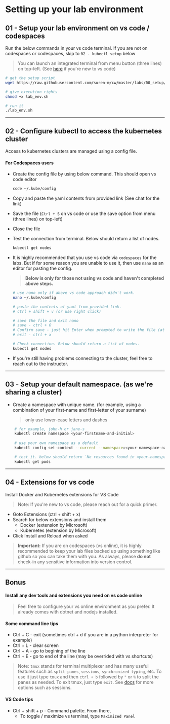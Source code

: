 # Setting up your lab environment

## 01 - Setup your lab environment on **vs code / codespaces**

Run the below commands in your vs code terminal. If you are not on codespaces or codespaces, skip to `02 - kubectl setup` below

> You can launch an integrated terminal from menu button (three lines) on top-left. (See [here](https://github.com/suren-m/remote-workshop-env/blob/master/codespaces/assets/vs_code_overview.png) if you're new to vs code)

```bash
# get the setup script
wget https://raw.githubusercontent.com/suren-m/cw/master/labs/00_setup/lab_env.sh -O lab_env.sh

# give execution rights
chmod +x lab_env.sh

# run it
./lab_env.sh     
```

---

## 02 -  Configure kubectl to access the kubernetes cluster

Access to kubernetes clusters are managed using a config file.

#### For Codespaces users

* Create the config file by using below command. This should open vs code editor

    ```bash
    code ~/.kube/config
    ```

* Copy and paste the yaml contents from provided link (See chat for the link)

* Save the file (`Ctrl + S` on vs code or use the save option from menu (three lines) on top-left)

* Close the file

* Test the connection from terminal. Below should return a list of nodes.

    ```bash
    kubectl get nodes
    ```

* It is highly recommended that you use vs code via `codespaces` for the labs. But if for some reason you are unable to use it, then use `nano` as an editor for pasting the config.

    > **Below is only for those not using vs code and haven't completed above steps.**

    ```bash
    # use nano only if above vs code approach didn't work.
    nano ~/.kube/config 

    # paste the contents of yaml from provided link. 
    # ctrl + shift + v (or use right click)

    # save the file and exit nano
    # save - ctrl + O 
    # Confirm save - just hit Enter when prompted to write the file (at bottom of screen)
    # exit - ctrl + x 

    # Check connection. Below should return a list of nodes.
    kubectl get nodes    
    ```

* If you're still having problems connecting to the cluster, feel free to reach out to the instructor.
---

## 03 - Setup your default namespace. (as we're sharing a cluster)

* Create a namespace with unique name. (for example, using a combination of your first-name and first-letter of your surname)

    > only use lower-case letters and dashes

```bash
    # for example, john-h or jane-s
    kubectl create namespace <your-firstname-and-initial> 
    
    # use your own namespace as a default 
    kubectl config set-context --current --namespace=<your-namespace-name>

    # test it. below should return `No resources found in <your-namespace>`
    kubectl get pods
```

---
## 04 - Extensions for vs code

Install Docker and Kubernetes extensions for VS Code

> Note: If you're new to vs code, please reach out for a quick primer.

* Goto Extensions (ctrl + shift + x)
* Search for below extensions and install them
    * Docker (extension by Microsoft)
    * Kubernetes (extension by Microsoft)       
* Click Install and Reload when asked

> **Important:** If you are on codespaces (vs online), it is highly recommended to keep your lab files backed up using something like github so you can take them with you. As always, please **do not** check-in any sensitive information into version control.
---

## Bonus

#### Install any dev tools and extensions you need on vs code online

> Feel free to configure your vs online environment as you prefer. It already comes with dotnet and nodejs installed. 

#### Some command line tips

* Ctrl + C - exit (sometimes ctrl + d if you are in a python interpreter for example)
* Ctrl + L - clear screen
* Ctrl + A - go to begining of the line
* Ctrl + E - go to end of the line (may be overrided with vs shortcuts)

>Note: `tmux` stands for terminal multiplexer and has many useful features such as `split-panes`,  `sessions`, `synchronized typing`,  etc. To use it just type `tmux` and then `ctrl + b` followed by `"` or `%` to split the panes as needed. To exit tmux, just type `exit`. See [docs](https://tmuxcheatsheet.com/) for more options such as sessions. 

#### VS Code tips

* Ctrl + shift + p - Command palette. From there,
    * To toggle / maximize vs terminal, type `Maximized Panel` 

